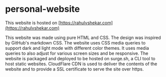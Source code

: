 # personal-website

This website is hosted on [https://rahulvshekar.com](https://rahulvshekar.com)

This website was made using pure HTML and CSS. The design was inspired by GitHub's markdown CSS. The website uses CSS media queries to support dark and light mode with different color themes. It uses media queries to also adjust for various screen sizes and be responsive. The website is packaged and deployed to be hosted on surge.sh, a CLI tool to host static websites. CloudFlare CDN is used to deliver the contents of the website and to provide a SSL certificate to serve the site over https.
